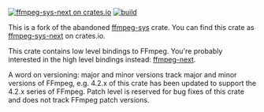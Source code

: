 [![ffmpeg-sys-next on crates.io](https://img.shields.io/crates/v/ffmpeg-sys-next?cacheSeconds=3600)](https://crates.io/crates/ffmpeg-sys-next)
[![build](https://github.com/zmwangx/rust-ffmpeg-sys/workflows/build/badge.svg)](https://github.com/zmwangx/rust-ffmpeg-sys/actions)

This is a fork of the abandoned [ffmpeg-sys](https://github.com/meh/rust-ffmpeg-sys) crate. You can find this crate as [ffmpeg-sys-next](https://crates.io/crates/ffmpeg-sys-next) on crates.io.

This crate contains low level bindings to FFmpeg. You're probably interested in the high level bindings instead: [ffmpeg-next](https://github.com/zmwangx/rust-ffmpeg).

A word on versioning: major and minor versions track major and minor versions of FFmpeg, e.g. 4.2.x of this crate has been updated to support the 4.2.x series of FFmpeg. Patch level is reserved for bug fixes of this crate and does not track FFmpeg patch versions.
